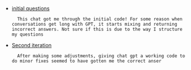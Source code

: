 * [initial questions](https://chat.openai.com/share/5dcc90c3-140e-4d56-b9b3-63b19b1eb20d)

        This chat got me through the initial code! For some reason when conversations get long with GPT, it starts mixing and returning incorrect answers. Not sure if this is due to the way I structure my questions
* [Second iteration](https://chat.openai.com/share/e123d4be-03f5-4fbe-8b38-ae39c83a3f09)

        After making some adjustments, giving chat gpt a working code to do minor fixes seemed to have gotten me the correct anser